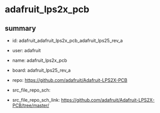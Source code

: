 # adafruit_lps2x_pcb
 
## summary 
* id: adafruit_adafruit_lps2x_pcb_adafruit_lps25_rev_a
* user: adafruit
* name: adafruit_lps2x_pcb
* board: adafruit_lps25_rev_a
* repo: https://github.com/adafruit/Adafruit-LPS2X-PCB



* src_file_repo_sch: 
* src_file_repo_sch_link: https://github.com/adafruit/Adafruit-LPS2X-PCB/tree/master/






